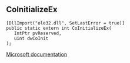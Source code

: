 ## CoInitializeEx

```
[DllImport("ole32.dll", SetLastError = true)]
public static extern int CoInitializeEx(
   IntPtr pvReserved,
   uint dwCoInit
);
```

[Microsoft documentation](https://docs.microsoft.com/en-us/windows/win32/api/combaseapi/nf-combaseapi-coinitializeex)
